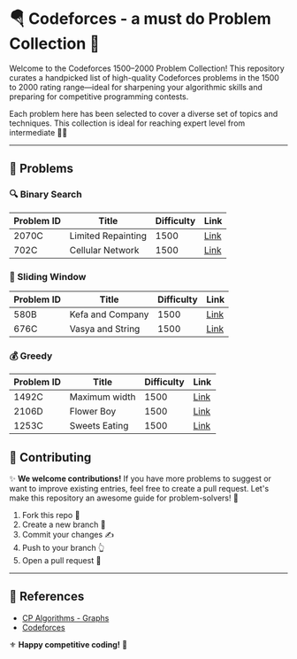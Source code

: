 # 🪂 Codeforces - a must do Problem Collection 👑

Welcome to the Codeforces 1500–2000 Problem Collection! This repository curates a handpicked list of high-quality Codeforces problems in the 1500 to 2000 rating range—ideal for sharpening your algorithmic skills and preparing for competitive programming contests.

Each problem here has been selected to cover a diverse set of topics and techniques. This collection is ideal for reaching expert level from intermediate 🍹🍹

---

## 🧠 Problems

### 🔍 Binary Search

| Problem ID | Title                | Difficulty | Link                                                         |
|------------|---------------------|------------|--------------------------------------------------------------|
| 2070C      | Limited Repainting  | 1500       | [Link](https://codeforces.com/contest/2070/problem/C)        |
| 702C      | Cellular Network    | 1500       | [Link](https://codeforces.com/problemset/problem/702/C)        |

### 🚪 Sliding Window

| Problem ID | Title                | Difficulty | Link                                                         |
|------------|---------------------|------------|--------------------------------------------------------------|
| 580B      | Kefa and Company     | 1500       | [Link](https://codeforces.com/problemset/problem/580/B)      |
| 676C      | Vasya and String     | 1500       | [Link](https://codeforces.com/problemset/problem/676/C)      |

### 💰 Greedy

| Problem ID | Title                | Difficulty | Link                                                         |
|------------|---------------------|------------|--------------------------------------------------------------|
| 1492C      | Maximum width       | 1500       | [Link](https://codeforces.com/problemset/problem/1492/C)     |
| 2106D      | Flower Boy          | 1500       | [Link](https://codeforces.com/problemset/problem/2106/D)     |
| 1253C      | Sweets Eating       | 1500       | [Link](https://codeforces.com/problemset/problem/1253/C)     |


## 💬 Contributing

✨ **We welcome contributions!** If you have more problems to suggest or want to improve existing entries, feel free to create a pull request. Let's make this repository an awesome guide for problem-solvers! 🤝

1. Fork this repo 🍴  
2. Create a new branch 🌳  
3. Commit your changes ✍️  
4. Push to your branch 👆  
5. Open a pull request 🔑

---

## 🔗 References

- [CP Algorithms - Graphs](https://cp-algorithms.com)
- [Codeforces](https://codeforces.com)

⚜️ **Happy competitive coding!** 📌
